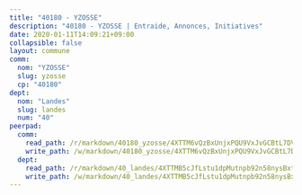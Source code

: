```yaml
---
title: "40180 - YZOSSE"
description: "40180 - YZOSSE | Entraide, Annonces, Initiatives"
date: 2020-01-11T14:09:21+09:00
collapsible: false
layout: commune
comm:
  nom: "YZOSSE"
  slug: yzosse
  cp: "40180"
dept:
  nom: "Landes"
  slug: landes
  num: "40"
peerpad:
  comm:
    read_path: /r/markdown/40180_yzosse/4XTTM6vQzBxUnjxPQU9VxJvGCBtL7DVbipkzdzM4FzBhLPJpR
    write_path: /w/markdown/40180_yzosse/4XTTM6vQzBxUnjxPQU9VxJvGCBtL7DVbipkzdzM4FzBhLPJpR-K3TgTiXyAG7BkAfqN5o65heLjjpyvsAxf9kXfUyTwNvyYU1B4PYrPU8JQuWhTZqg5f8xDx2HP3gxnmLghxDwHAn7EVHoBMurzE7PZ45js3iQjHvdggpN5kVH3x62b6rzyzm1zwLu
  dept:
    read_path: /r/markdown/40_landes/4XTTMB5cJfLstu1dpMutnpb92n58nysBxt2LvNHp8iFa2he7h
    write_path: /w/markdown/40_landes/4XTTMB5cJfLstu1dpMutnpb92n58nysBxt2LvNHp8iFa2he7h-K3TgUvrqNj5GqBsxRXbDQxXTucun7uHSVZWT5C8CgQNaESTTE4cfR63JCubPGiKkKruc9dwpRJsb8aWPbJoGCdC5JVr33cPSqpb1rkjpoPrBPEdrj3zMya2yHWSYgr5GG1nyDstK
---
```


